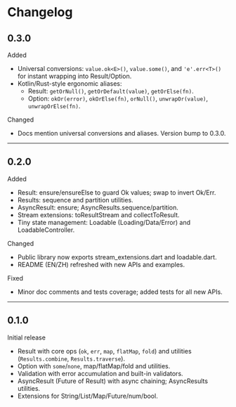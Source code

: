 # Changelog

## 0.3.0

Added

- Universal conversions: `value.ok<E>()`, `value.some()`, and `'e'.err<T>()` for instant wrapping into Result/Option.
- Kotlin/Rust-style ergonomic aliases:
	- Result: `getOrNull()`, `getOrDefault(value)`, `getOrElse(fn)`.
	- Option: `okOr(error)`, `okOrElse(fn)`, `orNull()`, `unwrapOr(value)`, `unwrapOrElse(fn)`.

Changed

- Docs mention universal conversions and aliases. Version bump to 0.3.0.

---

## 0.2.0

Added

- Result: ensure/ensureElse to guard Ok values; swap to invert Ok/Err.
- Results: sequence and partition utilities.
- AsyncResult: ensure; AsyncResults.sequence/partition.
- Stream extensions: toResultStream and collectToResult.
- Tiny state management: Loadable (Loading/Data/Error) and LoadableController.

Changed

- Public library now exports stream_extensions.dart and loadable.dart.
- README (EN/ZH) refreshed with new APIs and examples.

Fixed

- Minor doc comments and tests coverage; added tests for all new APIs.

---

## 0.1.0

Initial release

- Result with core ops (`ok`, `err`, `map`, `flatMap`, `fold`) and utilities (`Results.combine`, `Results.traverse`).
- Option with `some`/`none`, map/flatMap/fold and utilities.
- Validation with error accumulation and built-in validators.
- AsyncResult (Future of Result) with async chaining; AsyncResults utilities.
- Extensions for String/List/Map/Future/num/bool.
